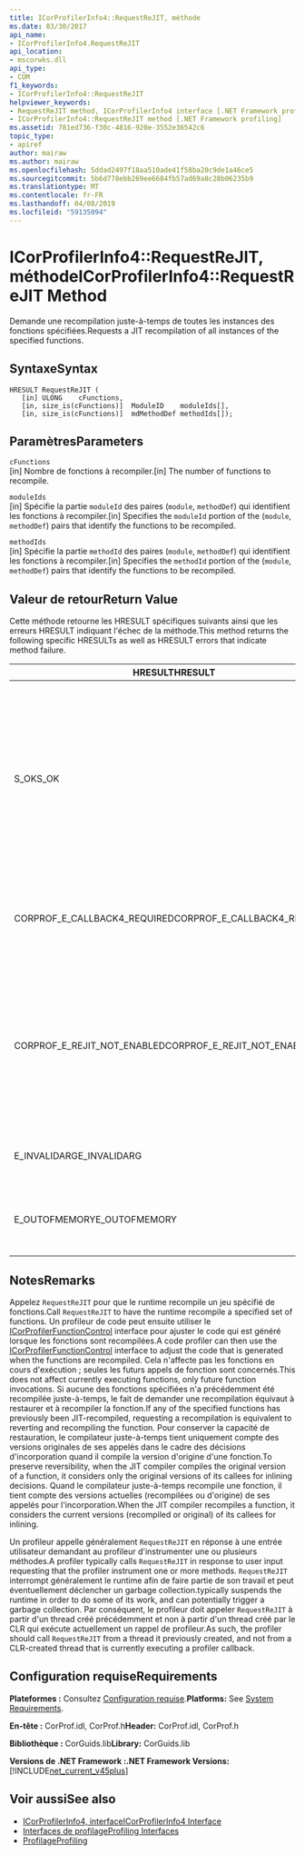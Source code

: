 ```yaml
---
title: ICorProfilerInfo4::RequestReJIT, méthode
ms.date: 03/30/2017
api_name:
- ICorProfilerInfo4.RequestReJIT
api_location:
- mscorwks.dll
api_type:
- COM
f1_keywords:
- ICorProfilerInfo4::RequestReJIT
helpviewer_keywords:
- RequestReJIT method, ICorProfilerInfo4 interface [.NET Framework profiling]
- ICorProfilerInfo4::RequestReJIT method [.NET Framework profiling]
ms.assetid: 781ed736-f30c-4816-920e-3552e36542c6
topic_type:
- apiref
author: mairaw
ms.author: mairaw
ms.openlocfilehash: 5ddad2497f18aa510ade41f58ba20c9de1a46ce5
ms.sourcegitcommit: 5b6d778ebb269ee6684fb57ad69a8c28b06235b9
ms.translationtype: MT
ms.contentlocale: fr-FR
ms.lasthandoff: 04/08/2019
ms.locfileid: "59135094"
---
```

# <a name="icorprofilerinfo4requestrejit-method"></a><span data-ttu-id="b10ee-102">ICorProfilerInfo4::RequestReJIT, méthode</span><span class="sxs-lookup"><span data-stu-id="b10ee-102">ICorProfilerInfo4::RequestReJIT Method</span></span>
<span data-ttu-id="b10ee-103">Demande une recompilation juste-à-temps de toutes les instances des fonctions spécifiées.</span><span class="sxs-lookup"><span data-stu-id="b10ee-103">Requests a JIT recompilation of all instances of the specified functions.</span></span>  
  
## <a name="syntax"></a><span data-ttu-id="b10ee-104">Syntaxe</span><span class="sxs-lookup"><span data-stu-id="b10ee-104">Syntax</span></span>  
  
```  
HRESULT RequestReJIT (  
   [in] ULONG    cFunctions,  
   [in, size_is(cFunctions)]  ModuleID    moduleIds[],  
   [in, size_is(cFunctions)]  mdMethodDef methodIds[]);  
```  
  
## <a name="parameters"></a><span data-ttu-id="b10ee-105">Paramètres</span><span class="sxs-lookup"><span data-stu-id="b10ee-105">Parameters</span></span>  
 `cFunctions`  
 <span data-ttu-id="b10ee-106">[in] Nombre de fonctions à recompiler.</span><span class="sxs-lookup"><span data-stu-id="b10ee-106">[in] The number of functions to recompile.</span></span>  
  
 `moduleIds`  
 <span data-ttu-id="b10ee-107">[in] Spécifie la partie `moduleId` des paires (`module`, `methodDef`) qui identifient les fonctions à recompiler.</span><span class="sxs-lookup"><span data-stu-id="b10ee-107">[in] Specifies the `moduleId` portion of the (`module`, `methodDef`) pairs that identify the functions to be recompiled.</span></span>  
  
 `methodIds`  
 <span data-ttu-id="b10ee-108">[in] Spécifie la partie `methodId` des paires (`module`, `methodDef`) qui identifient les fonctions à recompiler.</span><span class="sxs-lookup"><span data-stu-id="b10ee-108">[in] Specifies the `methodId` portion of the (`module`, `methodDef`) pairs that identify the functions to be recompiled.</span></span>  
  
## <a name="return-value"></a><span data-ttu-id="b10ee-109">Valeur de retour</span><span class="sxs-lookup"><span data-stu-id="b10ee-109">Return Value</span></span>  
 <span data-ttu-id="b10ee-110">Cette méthode retourne les HRESULT spécifiques suivants ainsi que les erreurs HRESULT indiquant l'échec de la méthode.</span><span class="sxs-lookup"><span data-stu-id="b10ee-110">This method returns the following specific HRESULTs as well as HRESULT errors that indicate method failure.</span></span>  
  
|<span data-ttu-id="b10ee-111">HRESULT</span><span class="sxs-lookup"><span data-stu-id="b10ee-111">HRESULT</span></span>|<span data-ttu-id="b10ee-112">Description</span><span class="sxs-lookup"><span data-stu-id="b10ee-112">Description</span></span>|  
|-------------|-----------------|  
|<span data-ttu-id="b10ee-113">S_OK</span><span class="sxs-lookup"><span data-stu-id="b10ee-113">S_OK</span></span>|<span data-ttu-id="b10ee-114">Une tentative a été effectuée pour marquer toutes les méthodes de recompilation juste-à-temps.</span><span class="sxs-lookup"><span data-stu-id="b10ee-114">An attempt was made to mark all the methods for JIT recompilation.</span></span> <span data-ttu-id="b10ee-115">Le profileur doit implémenter le [ICorProfilerCallback4::ReJITError](../../../../docs/framework/unmanaged-api/profiling/icorprofilercallback4-rejiterror-method.md) méthode pour déterminer quelles méthodes ont été correctement marquées pour la recompilation JIT.</span><span class="sxs-lookup"><span data-stu-id="b10ee-115">The profiler must implement the [ICorProfilerCallback4::ReJITError](../../../../docs/framework/unmanaged-api/profiling/icorprofilercallback4-rejiterror-method.md) method to determine which methods were successfully marked for JIT recompilation.</span></span>|  
|<span data-ttu-id="b10ee-116">CORPROF_E_CALLBACK4_REQUIRED</span><span class="sxs-lookup"><span data-stu-id="b10ee-116">CORPROF_E_CALLBACK4_REQUIRED</span></span>|<span data-ttu-id="b10ee-117">Le profileur doit implémenter le [ICorProfilerCallback4](../../../../docs/framework/unmanaged-api/profiling/icorprofilercallback4-interface.md) interface pour cet appel être pris en charge.</span><span class="sxs-lookup"><span data-stu-id="b10ee-117">The profiler must implement the [ICorProfilerCallback4](../../../../docs/framework/unmanaged-api/profiling/icorprofilercallback4-interface.md) interface for this call to be supported.</span></span>|  
|<span data-ttu-id="b10ee-118">CORPROF_E_REJIT_NOT_ENABLED</span><span class="sxs-lookup"><span data-stu-id="b10ee-118">CORPROF_E_REJIT_NOT_ENABLED</span></span>|<span data-ttu-id="b10ee-119">La recompilation juste-à-temps n'a pas été activée.</span><span class="sxs-lookup"><span data-stu-id="b10ee-119">JIT recompilation has not been enabled.</span></span> <span data-ttu-id="b10ee-120">Vous devez activer la recompilation JIT pendant l’initialisation à l’aide de la [ICorProfilerInfo::SetEventMask](../../../../docs/framework/unmanaged-api/profiling/icorprofilerinfo-seteventmask-method.md) méthode pour définir le `COR_PRF_ENABLE_REJIT` indicateur.</span><span class="sxs-lookup"><span data-stu-id="b10ee-120">You must enable JIT recompilation during initialization by using the [ICorProfilerInfo::SetEventMask](../../../../docs/framework/unmanaged-api/profiling/icorprofilerinfo-seteventmask-method.md) method to set the `COR_PRF_ENABLE_REJIT` flag.</span></span>|  
|<span data-ttu-id="b10ee-121">E_INVALIDARG</span><span class="sxs-lookup"><span data-stu-id="b10ee-121">E_INVALIDARG</span></span>|`cFunctions` <span data-ttu-id="b10ee-122">est égal à 0, ou `moduleIds` ou `methodIds` est `NULL`.</span><span class="sxs-lookup"><span data-stu-id="b10ee-122">is 0, or `moduleIds` or `methodIds` is `NULL`.</span></span>|  
|||  
|<span data-ttu-id="b10ee-123">E_OUTOFMEMORY</span><span class="sxs-lookup"><span data-stu-id="b10ee-123">E_OUTOFMEMORY</span></span>|<span data-ttu-id="b10ee-124">Le CLR n'a pas pu terminer la demande en raison d'une mémoire insuffisante.</span><span class="sxs-lookup"><span data-stu-id="b10ee-124">The CLR was unable to complete the request because it ran out of memory.</span></span>|  
  
## <a name="remarks"></a><span data-ttu-id="b10ee-125">Notes</span><span class="sxs-lookup"><span data-stu-id="b10ee-125">Remarks</span></span>  
 <span data-ttu-id="b10ee-126">Appelez `RequestReJIT` pour que le runtime recompile un jeu spécifié de fonctions.</span><span class="sxs-lookup"><span data-stu-id="b10ee-126">Call `RequestReJIT` to have the runtime recompile a specified set of functions.</span></span> <span data-ttu-id="b10ee-127">Un profileur de code peut ensuite utiliser le [ICorProfilerFunctionControl](../../../../docs/framework/unmanaged-api/profiling/icorprofilerfunctioncontrol-interface.md) interface pour ajuster le code qui est généré lorsque les fonctions sont recompilées.</span><span class="sxs-lookup"><span data-stu-id="b10ee-127">A code profiler can then use the [ICorProfilerFunctionControl](../../../../docs/framework/unmanaged-api/profiling/icorprofilerfunctioncontrol-interface.md) interface to adjust the code that is generated when the functions are recompiled.</span></span> <span data-ttu-id="b10ee-128">Cela n'affecte pas les fonctions en cours d'exécution ; seules les futurs appels de fonction sont concernés.</span><span class="sxs-lookup"><span data-stu-id="b10ee-128">This does not affect currently executing functions, only future function invocations.</span></span> <span data-ttu-id="b10ee-129">Si aucune des fonctions spécifiées n'a précédemment été recompilée juste-à-temps, le fait de demander une recompilation équivaut à restaurer et à recompiler la fonction.</span><span class="sxs-lookup"><span data-stu-id="b10ee-129">If any of the specified functions has previously been JIT-recompiled, requesting a recompilation is equivalent to reverting and recompiling the function.</span></span> <span data-ttu-id="b10ee-130">Pour conserver la capacité de restauration, le compilateur juste-à-temps tient uniquement compte des versions originales de ses appelés dans le cadre des décisions d'incorporation quand il compile la version d'origine d'une fonction.</span><span class="sxs-lookup"><span data-stu-id="b10ee-130">To preserve reversibility, when the JIT compiler compiles the original version of a function, it considers only the original versions of its callees for inlining decisions.</span></span> <span data-ttu-id="b10ee-131">Quand le compilateur juste-à-temps recompile une fonction, il tient compte des versions actuelles (recompilées ou d'origine) de ses appelés pour l'incorporation.</span><span class="sxs-lookup"><span data-stu-id="b10ee-131">When the JIT compiler recompiles a function, it considers the current versions (recompiled or original) of its callees for inlining.</span></span>  
  
 <span data-ttu-id="b10ee-132">Un profileur appelle généralement `RequestReJIT` en réponse à une entrée utilisateur demandant au profileur d'instrumenter une ou plusieurs méthodes.</span><span class="sxs-lookup"><span data-stu-id="b10ee-132">A profiler typically calls `RequestReJIT` in response to user input requesting that the profiler instrument one or more methods.</span></span> `RequestReJIT` <span data-ttu-id="b10ee-133">interrompt généralement le runtime afin de faire partie de son travail et peut éventuellement déclencher un garbage collection.</span><span class="sxs-lookup"><span data-stu-id="b10ee-133">typically suspends the runtime in order to do some of its work, and can potentially trigger a garbage collection.</span></span> <span data-ttu-id="b10ee-134">Par conséquent, le profileur doit appeler `RequestReJIT` à partir d'un thread créé précédemment et non à partir d'un thread créé par le CLR qui exécute actuellement un rappel de profileur.</span><span class="sxs-lookup"><span data-stu-id="b10ee-134">As such, the profiler should call `RequestReJIT` from a thread it previously created, and not from a CLR-created thread that is currently executing a profiler callback.</span></span>  
  
## <a name="requirements"></a><span data-ttu-id="b10ee-135">Configuration requise</span><span class="sxs-lookup"><span data-stu-id="b10ee-135">Requirements</span></span>  
 <span data-ttu-id="b10ee-136">**Plateformes :** Consultez [Configuration requise](../../../../docs/framework/get-started/system-requirements.md).</span><span class="sxs-lookup"><span data-stu-id="b10ee-136">**Platforms:** See [System Requirements](../../../../docs/framework/get-started/system-requirements.md).</span></span>  
  
 <span data-ttu-id="b10ee-137">**En-tête :** CorProf.idl, CorProf.h</span><span class="sxs-lookup"><span data-stu-id="b10ee-137">**Header:** CorProf.idl, CorProf.h</span></span>  
  
 <span data-ttu-id="b10ee-138">**Bibliothèque :** CorGuids.lib</span><span class="sxs-lookup"><span data-stu-id="b10ee-138">**Library:** CorGuids.lib</span></span>  
  
 **<span data-ttu-id="b10ee-139">Versions de .NET Framework :</span><span class="sxs-lookup"><span data-stu-id="b10ee-139">.NET Framework Versions:</span></span>** [!INCLUDE[net_current_v45plus](../../../../includes/net-current-v45plus-md.md)]  
  
## <a name="see-also"></a><span data-ttu-id="b10ee-140">Voir aussi</span><span class="sxs-lookup"><span data-stu-id="b10ee-140">See also</span></span>

- [<span data-ttu-id="b10ee-141">ICorProfilerInfo4, interface</span><span class="sxs-lookup"><span data-stu-id="b10ee-141">ICorProfilerInfo4 Interface</span></span>](../../../../docs/framework/unmanaged-api/profiling/icorprofilerinfo4-interface.md)
- [<span data-ttu-id="b10ee-142">Interfaces de profilage</span><span class="sxs-lookup"><span data-stu-id="b10ee-142">Profiling Interfaces</span></span>](../../../../docs/framework/unmanaged-api/profiling/profiling-interfaces.md)
- [<span data-ttu-id="b10ee-143">Profilage</span><span class="sxs-lookup"><span data-stu-id="b10ee-143">Profiling</span></span>](../../../../docs/framework/unmanaged-api/profiling/index.md)
